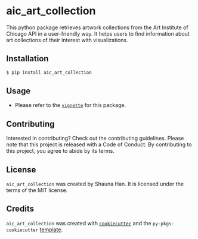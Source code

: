# aic_art_collection

This python package retrieves artwork collections from the Art Institute of Chicago API in a user-friendly way. 
It helps users to find information about art collections of their interest with visualizations. 


## Installation

```bash
$ pip install aic_art_collection
```

## Usage

- Please refer to the [`vignette`](https://github.com/shaunahan/aic_art_collection/blob/main/aic_art_collection_vignette.ipynb) for this package. 

## Contributing

Interested in contributing? Check out the contributing guidelines. Please note that this project is released with a Code of Conduct. By contributing to this project, you agree to abide by its terms.

## License

`aic_art_collection` was created by Shauna Han. It is licensed under the terms of the MIT license.

## Credits

`aic_art_collection` was created with [`cookiecutter`](https://cookiecutter.readthedocs.io/en/latest/) and the `py-pkgs-cookiecutter` [template](https://github.com/py-pkgs/py-pkgs-cookiecutter).
